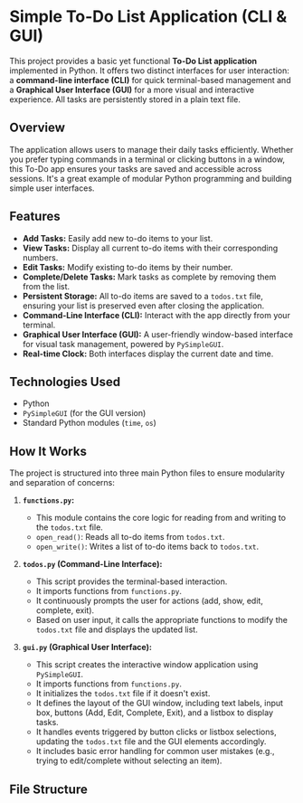 # Simple To-Do List Application (CLI & GUI)

This project provides a basic yet functional **To-Do List application** implemented in Python. It offers two distinct interfaces for user interaction: a **command-line interface (CLI)** for quick terminal-based management and a **Graphical User Interface (GUI)** for a more visual and interactive experience. All tasks are persistently stored in a plain text file.

## Overview

The application allows users to manage their daily tasks efficiently. Whether you prefer typing commands in a terminal or clicking buttons in a window, this To-Do app ensures your tasks are saved and accessible across sessions. It's a great example of modular Python programming and building simple user interfaces.

## Features

* **Add Tasks:** Easily add new to-do items to your list.
* **View Tasks:** Display all current to-do items with their corresponding numbers.
* **Edit Tasks:** Modify existing to-do items by their number.
* **Complete/Delete Tasks:** Mark tasks as complete by removing them from the list.
* **Persistent Storage:** All to-do items are saved to a `todos.txt` file, ensuring your list is preserved even after closing the application.
* **Command-Line Interface (CLI):** Interact with the app directly from your terminal.
* **Graphical User Interface (GUI):** A user-friendly window-based interface for visual task management, powered by `PySimpleGUI`.
* **Real-time Clock:** Both interfaces display the current date and time.

## Technologies Used

* Python
* `PySimpleGUI` (for the GUI version)
* Standard Python modules (`time`, `os`)

## How It Works

The project is structured into three main Python files to ensure modularity and separation of concerns:

1.  **`functions.py`:**
    * This module contains the core logic for reading from and writing to the `todos.txt` file.
    * `open_read()`: Reads all to-do items from `todos.txt`.
    * `open_write()`: Writes a list of to-do items back to `todos.txt`.

2.  **`todos.py` (Command-Line Interface):**
    * This script provides the terminal-based interaction.
    * It imports functions from `functions.py`.
    * It continuously prompts the user for actions (add, show, edit, complete, exit).
    * Based on user input, it calls the appropriate functions to modify the `todos.txt` file and displays the updated list.

3.  **`gui.py` (Graphical User Interface):**
    * This script creates the interactive window application using `PySimpleGUI`.
    * It imports functions from `functions.py`.
    * It initializes the `todos.txt` file if it doesn't exist.
    * It defines the layout of the GUI window, including text labels, input box, buttons (Add, Edit, Complete, Exit), and a listbox to display tasks.
    * It handles events triggered by button clicks or listbox selections, updating the `todos.txt` file and the GUI elements accordingly.
    * It includes basic error handling for common user mistakes (e.g., trying to edit/complete without selecting an item).

## File Structure
